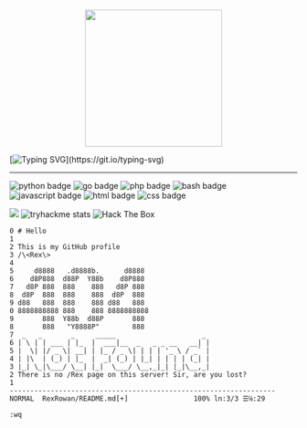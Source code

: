 <br>
<p align="center"> <img width="240" src="https://media.tenor.com/Nzdiy3Bm1i8AAAAC/anonymous-anonymiss.gif"/>
<br>

 [![Typing SVG](https://readme-typing-svg.demolab.com?font=Fira+Code&size=30&pause=1000&color=00CFFF&center=true&vCenter=true&multiline=true&width=435&height=100&lines=Rex%2C+wake+up!+;Follow+the+black+wolf!)](https://git.io/typing-svg)

---

<p>
    <img src="https://img.shields.io/badge/-python-green" alt="python badge">
    <img src="https://img.shields.io/badge/-go-red" alt="go badge">
    <img src="https://img.shields.io/badge/-php-blue" alt="php badge">
    <img src="https://img.shields.io/badge/-bash-orange" alt="bash badge">
    <img src="https://img.shields.io/badge/-javascript-yellow" alt="javascript badge">
    <img src="https://img.shields.io/badge/-html-purple" alt="html badge">
    <img src="https://img.shields.io/badge/-css-pink" alt="css badge">
</p>

[![](https://visitcount.itsvg.in/api?id=RexRowan&label=Profile%20Views&color=0&icon=2&pretty=false)](https://visitcount.itsvg.in)
![tryhackme stats](https://raw.githubusercontent.com/RexRowan/RexRowan/master/assets/thm_propic.png)
<img src="http://www.hackthebox.eu/badge/image/1354396" alt="Hack The Box">


```vim
0 # Hello
1
2 This is my GitHub profile 
3 /\<Rex\>
4
5     d8888   .d8888b.      d8888  
6    d8P888  d88P  Y88b    d8P888  
7   d8P 888  888    888   d8P 888  
8  d8P  888  888    888  d8P  888  
9 d88   888  888    888 d88   888  
0 8888888888 888    888 8888888888 
9       888  Y88b  d88P       888  
8       888   "Y8888P"        888
7  _   _       _     _____                     _ 
6 | \ | | ___ | |_  |  ___|__  _   _ _ __   __| |
5 |  \| |/ _ \| __| | |_ / _ \| | | | '_ \ / _` |
4 | |\  | (_) | |_  |  _| (_) | |_| | | | | (_| |
3 |_| \_|\___/ \__| |_|  \___/ \__,_|_| |_|\__,_|
2 There is no /Rex page on this server! Sir, are you lost?
1
-----------------------------------------------------------------
NORMAL  RexRowan/README.md[+]                100% ln:3/3 ☰℅:29

:wq
 
